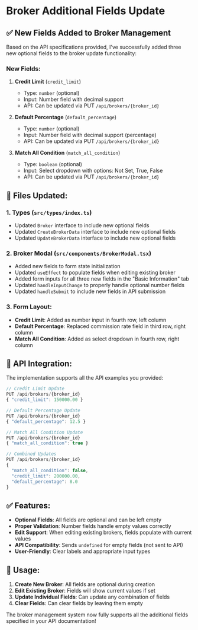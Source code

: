 # Broker Additional Fields Update

## ✅ **New Fields Added to Broker Management**

Based on the API specifications provided, I've successfully added three new optional fields to the broker update functionality:

### **New Fields:**

1. **Credit Limit** (`credit_limit`)
   - Type: `number` (optional)
   - Input: Number field with decimal support
   - API: Can be updated via PUT `/api/brokers/{broker_id}`

2. **Default Percentage** (`default_percentage`) 
   - Type: `number` (optional)
   - Input: Number field with decimal support (percentage)
   - API: Can be updated via PUT `/api/brokers/{broker_id}`

3. **Match All Condition** (`match_all_condition`)
   - Type: `boolean` (optional)
   - Input: Select dropdown with options: Not Set, True, False
   - API: Can be updated via PUT `/api/brokers/{broker_id}`

## 🔧 **Files Updated:**

### **1. Types (`src/types/index.ts`)**
- Updated `Broker` interface to include new optional fields
- Updated `CreateBrokerData` interface to include new optional fields  
- Updated `UpdateBrokerData` interface to include new optional fields

### **2. Broker Modal (`src/components/BrokerModal.tsx`)**
- Added new fields to form state initialization
- Updated `useEffect` to populate fields when editing existing broker
- Added form inputs for all three new fields in the "Basic Information" tab
- Updated `handleInputChange` to properly handle optional number fields
- Updated `handleSubmit` to include new fields in API submission

### **3. Form Layout:**
- **Credit Limit**: Added as number input in fourth row, left column
- **Default Percentage**: Replaced commission rate field in third row, right column  
- **Match All Condition**: Added as select dropdown in fourth row, right column

## 🎯 **API Integration:**

The implementation supports all the API examples you provided:

```javascript
// Credit Limit Update
PUT /api/brokers/{broker_id}
{ "credit_limit": 150000.00 }

// Default Percentage Update  
PUT /api/brokers/{broker_id}
{ "default_percentage": 12.5 }

// Match All Condition Update
PUT /api/brokers/{broker_id}
{ "match_all_condition": true }

// Combined Updates
PUT /api/brokers/{broker_id}
{
  "match_all_condition": false,
  "credit_limit": 200000.00, 
  "default_percentage": 8.0
}
```

## ✅ **Features:**

- **Optional Fields**: All fields are optional and can be left empty
- **Proper Validation**: Number fields handle empty values correctly
- **Edit Support**: When editing existing brokers, fields populate with current values
- **API Compatibility**: Sends `undefined` for empty fields (not sent to API)
- **User-Friendly**: Clear labels and appropriate input types

## 🚀 **Usage:**

1. **Create New Broker**: All fields are optional during creation
2. **Edit Existing Broker**: Fields will show current values if set
3. **Update Individual Fields**: Can update any combination of fields
4. **Clear Fields**: Can clear fields by leaving them empty

The broker management system now fully supports all the additional fields specified in your API documentation!